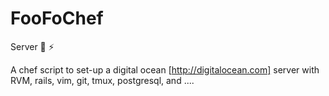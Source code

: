 FooFoChef
=========

Server :whale: :zap:

A chef script to set-up a digital ocean [http://digitalocean.com] server with RVM, rails, vim, git, tmux, postgresql, and ....

